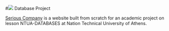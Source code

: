 #![](https://w0.pngwave.com/png/926/934/cycling-bicycle-mountain-biking-mountain-bike-computer-icons-bicycles-png-clip-art-thumbnail.png) Database Project

[Serious Company](ec2-3-23-63-204.us-east-2.compute.amazonaws.com:8587/) is a website built from scratch for an academic project on lesson NTUA-DATABASES at Nation Technical University of Athens.
